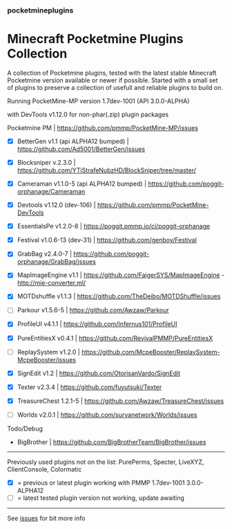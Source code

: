 ### pocketmineplugins

# Minecraft Pocketmine Plugins Collection

A collection of Pocketmine plugins, tested with the latest stable Minecraft Pocketmine version available or newer if possible.
Started with a small set of plugins to preserve a collection of usefull and reliable plugins to build on. 

Running PocketMine-MP version 1.7dev-1001 (API 3.0.0-ALPHA) 

with DevTools v1.12.0 for non-phar(.zip) plugin packages


Pocketmine PM | https://github.com/pmmp/PocketMine-MP/issues


- [x] BetterGen v1.1 (api ALPHA12 bumped) | https://github.com/Ad5001/BetterGen/issues
- [x] Blocksniper v.2.3.0 | https://github.com/YTiStrafeNubzHD/BlockSniper/tree/master/
- [x] Cameraman v1.1.0-5 (api ALPHA12 bumped) | https://github.com/poggit-orphanage/Cameraman
- [x] Devtools v1.12.0 (dev-106) | https://github.com/pmmp/PocketMine-DevTools
- [x] EssentialsPe v1.2.0-8 | https://poggit.pmmp.io/ci/poggit-orphanage
- [x] Festival v1.0.6-13 (dev-31) | https://github.com/genboy/Festival 
- [x] GrabBag v2.4.0-7 | https://github.com/poggit-orphanage/GrabBag/issues
- [x] MapImageEngine v1.1 | https://github.com/FaigerSYS/MapImageEngine - http://mie-converter.ml/
- [x] MOTDshuffle v1.1.3 | https://github.com/TheDeibo/MOTDShuffle/issues
- [ ] Parkour v1.5.6-5 | https://github.com/Awzaw/Parkour
- [x] ProfileUI v4.1.1 | https://github.com/Infernus101/ProfileUI
- [x] PureEntitiesX v0.4.1 | https://github.com/RevivalPMMP/PureEntitiesX
- [ ] ReplaySystem v1.2.0 | https://github.com/McpeBooster/ReplaySystem-McpeBooster/issues
- [x] SignEdit v1.2 | https://github.com/OtorisanVardo/SignEdit
- [x] Texter v2.3.4 | https://github.com/fuyutsuki/Texter
- [x] TreasureChest 1.2.1-5 | https://github.com/Awzaw/TreasureChest/issues
- [ ] Worlds v2.0.1 | https://github.com/survanetwork/Worlds/issues


Todo/Debug
- BigBrother | https://github.com/BigBrotherTeam/BigBrother/issues

---

Previously used plugins not on the list: PurePerms, Specter, LiveXYZ, ClientConsole, Colormatic

- [x] = previous or latest plugin working with PMMP 1.7dev-1001 3.0.0-ALPHA12 
- [ ] = latest tested plugin version not working, update awaiting

--- 

See [issues](https://github.com/genboy/pocketmineplugins/issues) for bit more info 

